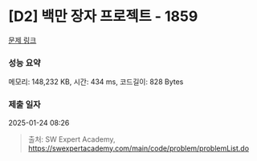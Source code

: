 # [D2] 백만 장자 프로젝트 - 1859 

[문제 링크](https://swexpertacademy.com/main/code/problem/problemDetail.do?contestProbId=AV5LrsUaDxcDFAXc) 

### 성능 요약

메모리: 148,232 KB, 시간: 434 ms, 코드길이: 828 Bytes

### 제출 일자

2025-01-24 08:26



> 출처: SW Expert Academy, https://swexpertacademy.com/main/code/problem/problemList.do